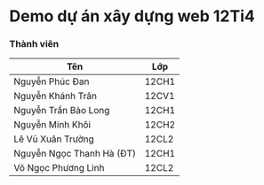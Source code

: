 # Demo dự án xây dựng web 12Ti4
### Thành viên 

| Tên   |Lớp       |
|-------------|-------------|
|Nguyễn Phúc Đan| 12CH1  |
| Nguyễn Khánh Trân |12CV1  |
| Nguyễn Trần Bảo Long | 12CH1|
|Nguyễn Minh Khôi | 12CH2 |
|Lê Vũ Xuân Trường  |12CL2  |
|Nguyễn Ngọc Thanh Hà (ĐT)   | 12CH1   |
| Võ Ngọc Phương Linh| 12CL2|
